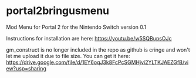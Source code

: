 # portal2bringusmenu
Mod Menu for Portal 2 for the Nintendo Switch version 0.1

Instructions for installation are here: https://youtu.be/w5SQBupsOJc

gm_construct is no longer included in the repo as github is cringe and won't let me upload it due to file size. You can get it here: https://drive.google.com/file/d/1EY6oqJ3k8FcPcSGMHjvi2YLTKJAEZGfB/view?usp=sharing
